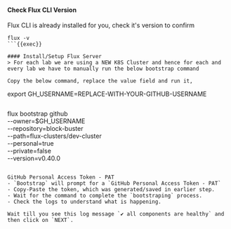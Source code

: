 #### Check Flux CLI Version
Flux CLI is already installed for you, check it's version to confirm

```
flux -v
```{{exec}}

#### Install/Setup Flux Server
> For each lab we are using a NEW K8S Cluster and hence for each and every lab we have to manually run the below bootstrap command 

Copy the below command, replace the value field and run it,

```
export GH_USERNAME=REPLACE-WITH-YOUR-GITHUB-USERNAME
```{{copy}}

```
flux bootstrap github \
  --owner=$GH_USERNAME \
  --repository=block-buster \
  --path=flux-clusters/dev-cluster \
  --personal=true \
  --private=false \
  --version=v0.40.0
```{{exec}}

GitHub Personal Access Token - PAT
- `Bootstrap` will prompt for a `GitHub Personal Access Token - PAT`
- Copy-Paste the token, which was generated/saved in earlier step.
- Wait for the command to complete the `bootstraping` process.
- Check the logs to understand what is happening.

Wait till you see this log message `✔ all components are healthy` and then click on `NEXT`.